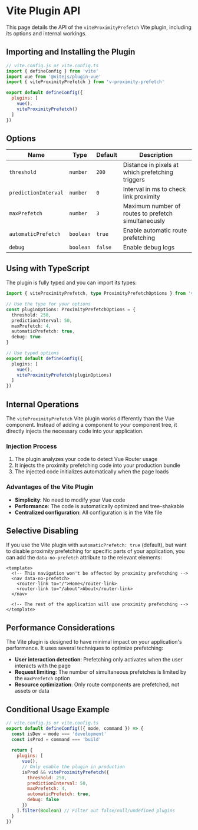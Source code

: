# Vite Plugin API

This page details the API of the `viteProximityPrefetch` Vite plugin, including its options and internal workings.

## Importing and Installing the Plugin

```js
// vite.config.js or vite.config.ts
import { defineConfig } from 'vite'
import vue from '@vitejs/plugin-vue'
import { viteProximityPrefetch } from 'v-proximity-prefetch'

export default defineConfig({
  plugins: [
    vue(),
    viteProximityPrefetch()
  ]
})
```

## Options

| Name | Type | Default | Description |
|-----|------|--------|-------------|
| `threshold` | `number` | `200` | Distance in pixels at which prefetching triggers |
| `predictionInterval` | `number` | `0` | Interval in ms to check link proximity |
| `maxPrefetch` | `number` | `3` | Maximum number of routes to prefetch simultaneously |
| `automaticPrefetch` | `boolean` | `true` | Enable automatic route prefetching |
| `debug` | `boolean` | `false` | Enable debug logs |

## Using with TypeScript

The plugin is fully typed and you can import its types:

```ts
import { viteProximityPrefetch, type ProximityPrefetchOptions } from 'v-proximity-prefetch'

// Use the type for your options
const pluginOptions: ProximityPrefetchOptions = {
  threshold: 250,
  predictionInterval: 50,
  maxPrefetch: 4,
  automaticPrefetch: true,
  debug: true
}

// Use typed options
export default defineConfig({
  plugins: [
    vue(),
    viteProximityPrefetch(pluginOptions)
  ]
})
```

## Internal Operations

The `viteProximityPrefetch` Vite plugin works differently than the Vue component. Instead of adding a component to your component tree, it directly injects the necessary code into your application.

### Injection Process

1. The plugin analyzes your code to detect Vue Router usage
2. It injects the proximity prefetching code into your production bundle
3. The injected code initializes automatically when the page loads

### Advantages of the Vite Plugin

- **Simplicity**: No need to modify your Vue code
- **Performance**: The code is automatically optimized and tree-shakable
- **Centralized configuration**: All configuration is in the Vite file

## Selective Disabling

If you use the Vite plugin with `automaticPrefetch: true` (default), but want to disable proximity prefetching for specific parts of your application, you can add the `data-no-prefetch` attribute to the relevant elements:

```vue
<template>
  <!-- This navigation won't be affected by proximity prefetching -->
  <nav data-no-prefetch>
    <router-link to="/">Home</router-link>
    <router-link to="/about">About</router-link>
  </nav>
  
  <!-- The rest of the application will use proximity prefetching -->
</template>
```

## Performance Considerations

The Vite plugin is designed to have minimal impact on your application's performance. It uses several techniques to optimize prefetching:

- **User interaction detection**: Prefetching only activates when the user interacts with the page
- **Request limiting**: The number of simultaneous prefetches is limited by the `maxPrefetch` option
- **Resource optimization**: Only route components are prefetched, not assets or data

## Conditional Usage Example

```js
// vite.config.js or vite.config.ts
export default defineConfig(({ mode, command }) => {
  const isDev = mode === 'development'
  const isProd = command === 'build'
  
  return {
    plugins: [
      vue(),
      // Only enable the plugin in production
      isProd && viteProximityPrefetch({
        threshold: 250,
        predictionInterval: 50,
        maxPrefetch: 4,
        automaticPrefetch: true,
        debug: false
      })
    ].filter(Boolean) // Filter out false/null/undefined plugins
  }
})